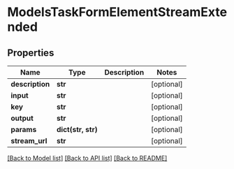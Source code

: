 # ModelsTaskFormElementStreamExtended

## Properties
Name | Type | Description | Notes
------------ | ------------- | ------------- | -------------
**description** | **str** |  | [optional] 
**input** | **str** |  | [optional] 
**key** | **str** |  | [optional] 
**output** | **str** |  | [optional] 
**params** | **dict(str, str)** |  | [optional] 
**stream_url** | **str** |  | [optional] 

[[Back to Model list]](../README.md#documentation-for-models) [[Back to API list]](../README.md#documentation-for-api-endpoints) [[Back to README]](../README.md)


